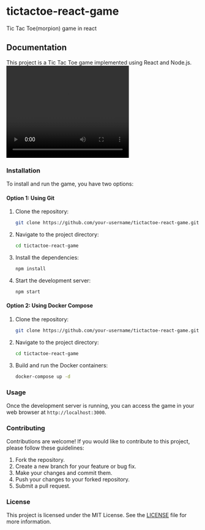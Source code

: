 # tictactoe-react-game
Tic Tac Toe(morpion) game in react
## Documentation

This project is a Tic Tac Toe game implemented using React and Node.js.
<video width="320" height="240" controls>
  <source src="./tictoc1.mp4" type="video/mp4">
</video>


### Installation

To install and run the game, you have two options:

#### Option 1: Using Git

1. Clone the repository:

    ```bash
    git clone https://github.com/your-username/tictactoe-react-game.git
    ```

2. Navigate to the project directory:

    ```bash
    cd tictactoe-react-game
    ```

3. Install the dependencies:

    ```bash
    npm install
    ```

4. Start the development server:

    ```bash
    npm start
    ```

#### Option 2: Using Docker Compose

1. Clone the repository:

    ```bash
    git clone https://github.com/your-username/tictactoe-react-game.git
    ```

2. Navigate to the project directory:

    ```bash
    cd tictactoe-react-game
    ```

3. Build and run the Docker containers:

    ```bash
    docker-compose up -d
    ```

### Usage

Once the development server is running, you can access the game in your web browser at `http://localhost:3000`.

### Contributing

Contributions are welcome! If you would like to contribute to this project, please follow these guidelines:

1. Fork the repository.
2. Create a new branch for your feature or bug fix.
3. Make your changes and commit them.
4. Push your changes to your forked repository.
5. Submit a pull request.

### License

This project is licensed under the MIT License. See the [LICENSE](LICENSE) file for more information.

